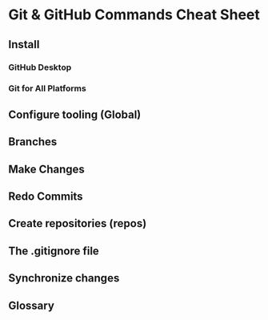 # Git & GitHub Commands Cheat Sheet

## Install

### GitHub Desktop

### Git for All Platforms

## Configure tooling (Global)

## Branches

## Make Changes

## Redo Commits

## Create repositories (repos)

## The .gitignore file

## Synchronize changes

## Glossary
